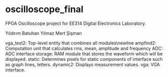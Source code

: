 # oscilloscope_final
FPGA Oscilloscope project for EE314 Digital Electronics Laboratory. 

Yıldırım Batuhan Yılmaz
Mert Şişman

vga_test2: Top-level entity that combines all modules\newline
ampfind2: Computation unit that calculates rms, mean, amplitude and frequency
ADC: ADC interface
storage: RAM module that stores the waveform which will be displayed.
static: Determines pixels for static components of interface such as graph lines, letters.
dynamic2: Displays measurement values.
vga: VGA interface.
